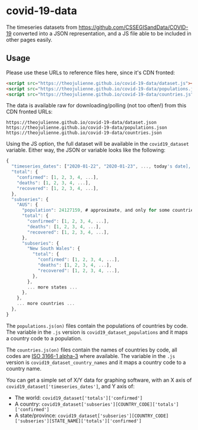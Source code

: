 # covid-19-data

The timeseries datasets from https://github.com/CSSEGISandData/COVID-19 converted into a JSON representation, and a JS file able to be included in other pages easily.

## Usage

Please use these URLs to reference files here, since it's CDN fronted:
```html
<script src="https://theojulienne.github.io/covid-19-data/dataset.js"></script>
<script src="https://theojulienne.github.io/covid-19-data/populations.js"></script>
<script src="https://theojulienne.github.io/covid-19-data/countries.js"></script>
```

The data is available raw for downloading/polling (not too often!) from this CDN fronted URLs:
```
https://theojulienne.github.io/covid-19-data/dataset.json
https://theojulienne.github.io/covid-19-data/populations.json
https://theojulienne.github.io/covid-19-data/countries.json
```

Using the JS option, the full dataset will be available in the `covid19_dataset` variable. Either way, the JSON or variable looks like the following:
```js
{
  "timeseries_dates": ["2020-01-22", "2020-01-23", ..., today's date],
  "total": {
    "confirmed": [1, 2, 3, 4, ...],
    "deaths": [1, 2, 3, 4, ...],
    "recovered": [1, 2, 3, 4, ...],
  },
  "subseries": {
    "AUS": {
      "population": 24127159, # approximate, and only for some countries right now
      "total": {
        "confirmed": [1, 2, 3, 4, ...],
        "deaths": [1, 2, 3, 4, ...],
        "recovered": [1, 2, 3, 4, ...],
      },
      "subseries": {
        "New South Wales": {
          "total": {
            "confirmed": [1, 2, 3, 4, ...],
            "deaths": [1, 2, 3, 4, ...],
            "recovered": [1, 2, 3, 4, ...],
          },
        },
        ... more states ...
      },
    },
    ... more countries ...
  },
}
```

The `populations.js(on)` files contain the populations of countries by code. The variable in the `.js` version is `covid19_dataset_populations` and it maps a country code to a population.

The `countries.js(on)` files contain the names of countries by code, all codes are [ISO 3166-1 alpha-3](https://en.wikipedia.org/wiki/ISO_3166-1_alpha-3) where available. The variable in the `.js` version is `covid19_dataset_country_names` and it maps a country code to a country name.

You can get a simple set of X/Y data for graphing software, with an X axis of `covid19_dataset['timeseries_dates']`, and Y axis of:
 * The world: `covid19_dataset['totals']['confirmed']`
 * A country: `covid19_dataset['subseries'][COUNTRY_CODE]['totals']['confirmed']`
 * A state/province: `covid19_dataset['subseries'][COUNTRY_CODE]['subseries'][STATE_NAME]['totals']['confirmed']`
